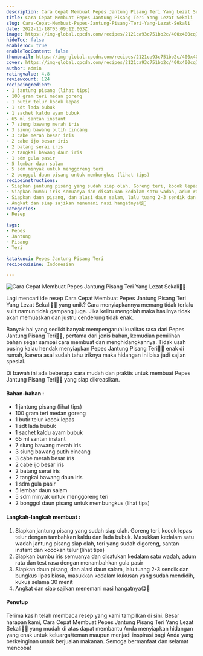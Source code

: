 ```yaml
---
description: Cara Cepat Membuat Pepes Jantung Pisang Teri Yang Lezat Sekali"
title: Cara Cepat Membuat Pepes Jantung Pisang Teri Yang Lezat Sekali
slug: Cara-Cepat-Membuat-Pepes-Jantung-Pisang-Teri-Yang-Lezat-Sekali
date: 2022-11-18T03:09:12.063Z
image: https://img-global.cpcdn.com/recipes/2121ca93c751bb2c/400x400cq70/photo.jpg
hideToc: false
enableToc: true
enableTocContent: false
thumbnail: https://img-global.cpcdn.com/recipes/2121ca93c751bb2c/400x400cq70/photo.jpg
cover: https://img-global.cpcdn.com/recipes/2121ca93c751bb2c/400x400cq70/photo.jpg
author: admin
ratingvalue: 4.8
reviewcount: 124
recipeingredient:
- 1 jantung pisang (lihat tips)
- 100 gram teri medan goreng
- 1 butir telur kocok lepas
- 1 sdt lada bubuk
- 1 sachet kaldu ayam bubuk
- 65 ml santan instant
- 7 siung bawang merah iris
- 3 siung bawang putih cincang
- 3 cabe merah besar iris
- 2 cabe ijo besar iris
- 2 batang serai iris
- 2 tangkai bawang daun iris
- 1 sdm gula pasir
- 5 lembar daun salam
- 5 sdm minyak untuk menggoreng teri
- 2 bonggol daun pisang untuk membungkus (lihat tips)
recipeinstructions:
- Siapkan jantung pisang yang sudah siap olah. Goreng teri, kocok lepas telur dengan tambahkan kaldu dan lada bubuk. Masukkan kedalam satu wadah jantung pisang siap olah, teri yang sudah digoreng, santan instant dan kocokan telur (lihat tips)
- Siapkan bumbu iris semuanya dan disatukan kedalam satu wadah, adum rata dan test rasa dengan menambahkan gula pasir
- Siapkan daun pisang, dan alasi daun salam, lalu tuang 2-3 sendik dan bungkus lipas biasa, masukkan kedalam kukusan yang sudah mendidih, kukus selama 30 menit
- Angkat dan siap sajikan menemani nasi hangatnya😋🙏
categories:
- Resep

tags:
- Pepes
- Jantung
- Pisang
- Teri

katakunci: Pepes Jantung Pisang Teri
recipecuisine: Indonesian

---
```


![Cara Cepat Membuat Pepes Jantung Pisang Teri Yang Lezat Sekali👩‍🍳](https://img-global.cpcdn.com/recipes/2121ca93c751bb2c/400x400cq70/photo.jpg)

Lagi mencari ide resep Cara Cepat Membuat Pepes Jantung Pisang Teri Yang Lezat Sekali👩‍🍳 yang unik? Cara menyiapkannya memang tidak terlalu sulit namun tidak gampang juga. Jika keliru mengolah maka hasilnya tidak akan memuaskan dan justru cenderung tidak enak.

Banyak hal yang sedikit banyak mempengaruhi kualitas rasa dari Pepes Jantung Pisang Teri👩‍🍳, pertama dari jenis bahan, kemudian pemilihan bahan segar sampai cara membuat dan menghidangkannya. Tidak usah pusing kalau hendak menyiapkan Pepes Jantung Pisang Teri👩‍🍳 enak di rumah, karena asal sudah tahu triknya maka hidangan ini bisa jadi sajian spesial.

Di bawah ini ada beberapa cara mudah dan praktis untuk membuat Pepes Jantung Pisang Teri👩‍🍳 yang siap dikreasikan.

<!--inarticleads1-->

#### Bahan-bahan :

- 1 jantung pisang (lihat tips)
- 100 gram teri medan goreng
- 1 butir telur kocok lepas
- 1 sdt lada bubuk
- 1 sachet kaldu ayam bubuk
- 65 ml santan instant
- 7 siung bawang merah iris
- 3 siung bawang putih cincang
- 3 cabe merah besar iris
- 2 cabe ijo besar iris
- 2 batang serai iris
- 2 tangkai bawang daun iris
- 1 sdm gula pasir
- 5 lembar daun salam
- 5 sdm minyak untuk menggoreng teri
- 2 bonggol daun pisang untuk membungkus (lihat tips)

<!--inarticleads2-->

#### Langkah-langkah membuat :

1. Siapkan jantung pisang yang sudah siap olah. Goreng teri, kocok lepas telur dengan tambahkan kaldu dan lada bubuk. Masukkan kedalam satu wadah jantung pisang siap olah, teri yang sudah digoreng, santan instant dan kocokan telur (lihat tips)
1. Siapkan bumbu iris semuanya dan disatukan kedalam satu wadah, adum rata dan test rasa dengan menambahkan gula pasir
1. Siapkan daun pisang, dan alasi daun salam, lalu tuang 2-3 sendik dan bungkus lipas biasa, masukkan kedalam kukusan yang sudah mendidih, kukus selama 30 menit
1. Angkat dan siap sajikan menemani nasi hangatnya😋🙏

#### Penutup

Terima kasih telah membaca resep yang kami tampilkan di sini. Besar harapan kami, Cara Cepat Membuat Pepes Jantung Pisang Teri Yang Lezat Sekali👩‍🍳 yang mudah di atas dapat membantu Anda menyiapkan hidangan yang enak untuk keluarga/teman maupun menjadi inspirasi bagi Anda yang berkeinginan untuk berjualan makanan. Semoga bermanfaat dan selamat mencoba!